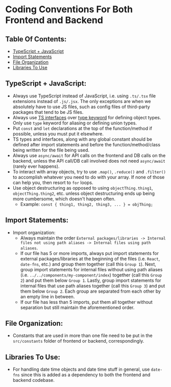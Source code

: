 # Coding Conventions For Both Frontend and Backend

## Table Of Contents:
- [TypeScript + JavaScript](#typescript--javascript)
- [Import Statements](#import-statements)
- [File Organization](#file-organization)
- [Libraries To Use](#libraries-to-use)

## TypeScript + JavaScript:
- Always use TypeScript instead of JavaScript, i.e. using `.ts/.tsx` file extensions instead of `.js/.jsx`. The only exceptions are when we absolutely have to use JS files, such as config files of third-party packages that tend to be JS files.
- Always use [TS interfaces](https://www.typescriptlang.org/docs/handbook/interfaces.html) over [type keyword](https://www.typescriptlang.org/docs/handbook/2/everyday-types.html#type-aliases) for defining object types. Only use `type` keyword for aliasing or defining union types.
- Put `const` and `let` declarations at the top of the function/method if possible, unless you must put it elsewhere.
- TS types and interfaces, along with any global constant should be defined after import statements and before the function/method/class being written for the file being used.
- Always use `async/await` for API calls on the frontend and DB calls on the backend, unless the API call/DB call involved does not need `async/await` (rarely ever happens).
- To interact with array objects, try to use `.map()`, `.reduce()` and `.filter()` to accomplish whatever you need to do with your array. If none of those can help you, then resort to `for` loops.
- Use object destructuring as opposed to using `objectThing.thing1`, `objectThing.thing2`, etc. unless object destructuring ends up being more cumbersome, which doesn't happen often.
    - Example: `const { thing1, thing2, thing3, ... } = objThing;`

## Import Statements:
- Import organization:
    - Always maintain the order `External packages/libraries -> Internal files not using path aliases -> Internal files using path aliases`.
    - If our file has 5 or more imports, always put import statements for external packages/libraries at the beginning of the files (i.e. `React`, `date-fns`, etc.) and group them together (call this `Group 1`). Next, group import statements for internal files without using path aliases (i.e. `../../components/my-component/index`) together (call this `Group 2`) and put them below `Group 1`. Lastly, group import statements for internal files that use path aliases together (call this `Group 3`) and put them below `Group 2`. Each group are separated from each other by an empty line in between.
    - If our file has less than 5 imports, put them all together without separation but still maintain the aforementioned order.

## File Organization:
- Constants that are used in more than one file need to be put in the `src/constants` folder of frontend or backend, correspondingly.

## Libraries To Use:
- For handling date time objects and date time stuff in general, use `date-fns` since this is added as a dependency to both the frontend and backend codebase.